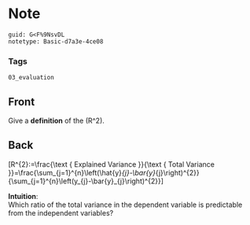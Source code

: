 # Note
```
guid: G<F%9NsvDL
notetype: Basic-d7a3e-4ce08
```

### Tags
```
03_evaluation
```

## Front
Give a <b>definition</b> of the \(R^2\).

## Back
\[R^{2}:=\frac{\text { Explained Variance }}{\text { Total Variance
}}=\frac{\sum_{j=1}^{n}\left(\hat{y}_{j}-\bar{y}_{j}\right)^{2}}{\sum_{j=1}^{n}\left(y_{j}-\bar{y}_{j}\right)^{2}}\]
<div>
  <b>Intuition</b>:
</div>
<div>
  Which ratio of the total variance in the dependent variable is
  predictable from the independent variables?
</div>
